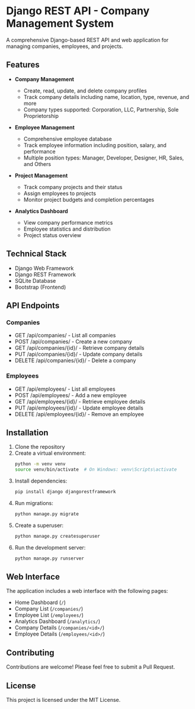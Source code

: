 # Django REST API - Company Management System

A comprehensive Django-based REST API and web application for managing companies, employees, and projects.

## Features

- **Company Management**
  - Create, read, update, and delete company profiles
  - Track company details including name, location, type, revenue, and more
  - Company types supported: Corporation, LLC, Partnership, Sole Proprietorship

- **Employee Management**
  - Comprehensive employee database
  - Track employee information including position, salary, and performance
  - Multiple position types: Manager, Developer, Designer, HR, Sales, and Others

- **Project Management**
  - Track company projects and their status
  - Assign employees to projects
  - Monitor project budgets and completion percentages

- **Analytics Dashboard**
  - View company performance metrics
  - Employee statistics and distribution
  - Project status overview

## Technical Stack

- Django Web Framework
- Django REST Framework
- SQLite Database
- Bootstrap (Frontend)

## API Endpoints

### Companies
- GET /api/companies/ - List all companies
- POST /api/companies/ - Create a new company
- GET /api/companies/{id}/ - Retrieve company details
- PUT /api/companies/{id}/ - Update company details
- DELETE /api/companies/{id}/ - Delete a company

### Employees
- GET /api/employees/ - List all employees
- POST /api/employees/ - Add a new employee
- GET /api/employees/{id}/ - Retrieve employee details
- PUT /api/employees/{id}/ - Update employee details
- DELETE /api/employees/{id}/ - Remove an employee

## Installation

1. Clone the repository
2. Create a virtual environment:
   ```bash
   python -m venv venv
   source venv/bin/activate  # On Windows: venv\Scripts\activate
   ```
3. Install dependencies:
   ```bash
   pip install django djangorestframework
   ```
4. Run migrations:
   ```bash
   python manage.py migrate
   ```
5. Create a superuser:
   ```bash
   python manage.py createsuperuser
   ```
6. Run the development server:
   ```bash
   python manage.py runserver
   ```

## Web Interface

The application includes a web interface with the following pages:
- Home Dashboard (`/`)
- Company List (`/companies/`)
- Employee List (`/employees/`)
- Analytics Dashboard (`/analytics/`)
- Company Details (`/companies/<id>/`)
- Employee Details (`/employees/<id>/`)

## Contributing

Contributions are welcome! Please feel free to submit a Pull Request.

## License

This project is licensed under the MIT License.
